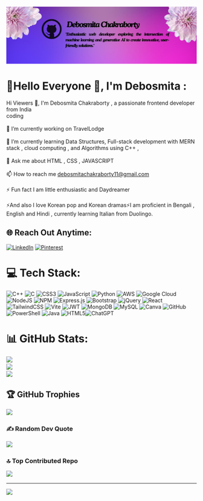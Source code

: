 ![Debosmita Chakraborty (2)](https://github.com/DC104/DC104/blob/main/Pink%20Purple%20Gradient%20Minimal%20Cosmetics%20Studio%20LinkedIn%20Article%20Cover%20Image.jpg)
# 💫Hello Everyone 👋, I'm Debosmita :
Hi Viewers 👋, I'm Debosmita Chakraborty , a passionate frontend developer from India<br>coding<br><br>🔭 I’m currently working on TravelLodge<br><br>🌱 I’m currently learning Data Structures, Full-stack development with MERN stack , cloud computing , and Algorithms using C++ ,<br><br>💬 Ask me about HTML , CSS , JAVASCRIPT<br><br>📫 How to reach me debosmitachakraborty11@gmail.com<br><br>⚡ Fun fact I am little enthusiastic and Daydreamer<br><br>⚡And also I love Korean pop and Korean dramas⚡I am proficient in Bengali , English and Hindi , currently learning Italian from Duolingo.


## 🌐 Reach Out Anytime:
[![LinkedIn](https://img.shields.io/badge/LinkedIn-%230077B5.svg?logo=linkedin&logoColor=white)](https://linkedin.com/in/https://www.linkedin.com/in/debosmita-chakraborty-9551a3245?lipi=urn%3Ali%3Apage%3Ad_flagship3_profile_view_base_contact_details%3Bqg9uEdCnSfa7sn2hB7E3FQ%3D%3D) [![Pinterest](https://img.shields.io/badge/Pinterest-%23E60023.svg?logo=Pinterest&logoColor=white)](https://pinterest.com/https://pin.it/25oKv1dNB) 

# 💻 Tech Stack:
![C++](https://img.shields.io/badge/c++-%2300599C.svg?style=for-the-badge&logo=c%2B%2B&logoColor=white) ![C](https://img.shields.io/badge/c-%2300599C.svg?style=for-the-badge&logo=c&logoColor=white) ![CSS3](https://img.shields.io/badge/css3-%231572B6.svg?style=for-the-badge&logo=css3&logoColor=white) ![JavaScript](https://img.shields.io/badge/javascript-%23323330.svg?style=for-the-badge&logo=javascript&logoColor=%23F7DF1E) ![Python](https://img.shields.io/badge/python-3670A0?style=for-the-badge&logo=python&logoColor=ffdd54) ![AWS](https://img.shields.io/badge/AWS-%23FF9900.svg?style=for-the-badge&logo=amazon-aws&logoColor=white) ![Google Cloud](https://img.shields.io/badge/GoogleCloud-%234285F4.svg?style=for-the-badge&logo=google-cloud&logoColor=white) ![NodeJS](https://img.shields.io/badge/node.js-6DA55F?style=for-the-badge&logo=node.js&logoColor=white) ![NPM](https://img.shields.io/badge/NPM-%23CB3837.svg?style=for-the-badge&logo=npm&logoColor=white) ![Express.js](https://img.shields.io/badge/express.js-%23404d59.svg?style=for-the-badge&logo=express&logoColor=%2361DAFB) ![Bootstrap](https://img.shields.io/badge/bootstrap-%238511FA.svg?style=for-the-badge&logo=bootstrap&logoColor=white) ![jQuery](https://img.shields.io/badge/jquery-%230769AD.svg?style=for-the-badge&logo=jquery&logoColor=white) ![React](https://img.shields.io/badge/react-%2320232a.svg?style=for-the-badge&logo=react&logoColor=%2361DAFB) ![TailwindCSS](https://img.shields.io/badge/tailwindcss-%2338B2AC.svg?style=for-the-badge&logo=tailwind-css&logoColor=white) ![Vite](https://img.shields.io/badge/vite-%23646CFF.svg?style=for-the-badge&logo=vite&logoColor=white) ![JWT](https://img.shields.io/badge/JWT-black?style=for-the-badge&logo=JSON%20web%20tokens) ![MongoDB](https://img.shields.io/badge/MongoDB-%234ea94b.svg?style=for-the-badge&logo=mongodb&logoColor=white) ![MySQL](https://img.shields.io/badge/mysql-4479A1.svg?style=for-the-badge&logo=mysql&logoColor=white) ![Canva](https://img.shields.io/badge/Canva-%2300C4CC.svg?style=for-the-badge&logo=Canva&logoColor=white) ![GitHub](https://img.shields.io/badge/github-%23121011.svg?style=for-the-badge&logo=github&logoColor=white) ![PowerShell](https://img.shields.io/badge/PowerShell-%235391FE.svg?style=for-the-badge&logo=powershell&logoColor=white) ![Java](https://img.shields.io/badge/java-%23ED8B00.svg?style=for-the-badge&logo=openjdk&logoColor=white) ![HTML5](https://img.shields.io/badge/html5-%23E34F26.svg?style=for-the-badge&logo=html5&logoColor=white)![ChatGPT](https://img.shields.io/badge/chatGPT-74aa9c?style=for-the-badge&logo=openai&logoColor=white)

# 📊 GitHub Stats:
![](https://github-readme-stats.vercel.app/api?username=DC104&theme=synthwave&hide_border=false&include_all_commits=false&count_private=false)<br/>
![](https://github-readme-streak-stats.herokuapp.com/?user=DC104&theme=synthwave&hide_border=false)<br/>
![](https://github-readme-stats.vercel.app/api/top-langs/?username=DC104&theme=synthwave&hide_border=false&include_all_commits=false&count_private=false&layout=compact)

## 🏆 GitHub Trophies
![](https://github-profile-trophy.vercel.app/?username=DC104&theme=tokyonight&no-frame=false&no-bg=false&margin-w=4)

### ✍️ Random Dev Quote
![](https://quotes-github-readme.vercel.app/api?type=vetical&theme=tokyonight)

### 🔝 Top Contributed Repo
![](https://github-contributor-stats.vercel.app/api?username=DC104&limit=5&theme=radical&combine_all_yearly_contributions=true)

---
[![](https://visitcount.itsvg.in/api?id=DC104&icon=1&color=5)](https://visitcount.itsvg.in)


